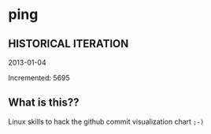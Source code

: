 # ping

## HISTORICAL ITERATION
2013-01-04

Incremented: 5695

## What is this?? 
Linux skills to hack the github commit visualization chart `;-)`

